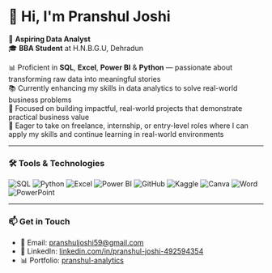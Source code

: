 # 👋 Hi, I'm Pranshul Joshi

💼 **Aspiring Data Analyst**  
🎓 **BBA Student** at H.N.B.G.U, Dehradun  

📊 Proficient in **SQL**, **Excel**, **Power BI** & **Python** — passionate about transforming raw data into meaningful stories  
📚 Currently enhancing my skills in data analytics to solve real-world business problems  
🚀 Focused on building impactful, real-world projects that demonstrate practical business value  
🌟 Eager to take on freelance, internship, or entry-level roles where I can apply my skills and continue learning in real-world environments

---

### 🛠️ Tools & Technologies

![SQL](https://img.shields.io/badge/-SQL-4479A1?style=for-the-badge&logo=postgresql&logoColor=white)
![Python](https://img.shields.io/badge/-Python-3776AB?style=for-the-badge&logo=python&logoColor=white)
![Excel](https://img.shields.io/badge/-Excel-217346?style=for-the-badge&logo=microsoft-excel&logoColor=white)
![Power BI](https://img.shields.io/badge/-Power%20BI-F2C811?style=for-the-badge&logo=power-bi&logoColor=black)
![GitHub](https://img.shields.io/badge/-GitHub-181717?style=for-the-badge&logo=github&logoColor=white)
![Kaggle](https://img.shields.io/badge/-Kaggle-20BEFF?style=for-the-badge&logo=kaggle&logoColor=white)
![Canva](https://img.shields.io/badge/-Canva-00C4CC?style=for-the-badge&logo=canva&logoColor=white)
![Word](https://img.shields.io/badge/-Word-2B579A?style=for-the-badge&logo=microsoft-word&logoColor=white)
![PowerPoint](https://img.shields.io/badge/-PowerPoint-B7472A?style=for-the-badge&logo=microsoft-powerpoint&logoColor=white)

---

### 📫 Get in Touch  
- 📧 Email: [pranshuljoshi59@gmail.com](mailto:pranshuljoshi59@gmail.com)  
- 🔗 LinkedIn: [linkedin.com/in/pranshul-joshi-492594354](https://www.linkedin.com/in/pranshul-joshi-492594354)
- 📊 Portfolio: [pranshul-analytics](https://preview--pranshul-analytics-hub-05.lovable.app/)
